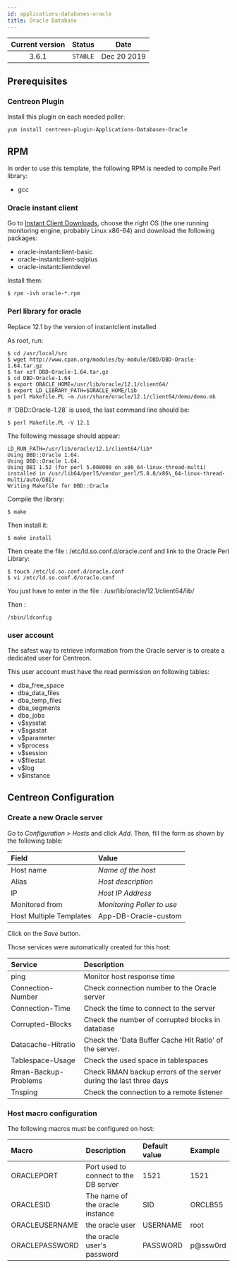 ```yaml
---
id: applications-databases-oracle
title: Oracle Database
---
```


| Current version | Status | Date |
| :-: | :-: | :-: |
| 3.6.1 | `STABLE` | Dec 20 2019 |

## Prerequisites

### Centreon Plugin

Install this plugin on each needed poller:

``` shell
yum install centreon-plugin-Applications-Databases-Oracle
```

## RPM

In order to use this template, the following RPM is needed to compile Perl library:

  - gcc

### Oracle instant client

Go to [Instant Client Downloads](http://www.oracle.com/technetwork/database/features/instant-client/index-097480.html),
choose the right OS (the one running monitoring engine, probably Linux x86-64) and download the following packages:

  - oracle-instantclient-basic
  - oracle-instantclient-sqlplus
  - oracle-instantclientdevel

Install them:

    $ rpm -ivh oracle-*.rpm

### Perl library for oracle

<aside class="notice">
Replace 12.1 by the version of instantclient installed
</aside>

As root, run:

    $ cd /usr/local/src 
    $ wget http://www.cpan.org/modules/by-module/DBD/DBD-Oracle-1.64.tar.gz 
    $ tar xzf DBD-Oracle-1.64.tar.gz 
    $ cd DBD-Oracle-1.64 
    $ export ORACLE_HOME=/usr/lib/oracle/12.1/client64/ 
    $ export LD_LIBRARY_PATH=$ORACLE_HOME/lib 
    $ perl Makefile.PL -m /usr/share/oracle/12.1/client64/demo/demo.mk

<aside class="notice">
If `DBD::Oracle-1.28` is used, the last command line should be:
</aside>

    $ perl Makefile.PL -V 12.1

The following message should appear:

    LD_RUN_PATH=/usr/lib/oracle/12.1/client64/lib*
    Using DBD::Oracle 1.64. 
    Using DBD::Oracle 1.64. 
    Using DBI 1.52 (for perl 5.008008 on x86_64-linux-thread-multi) installed in /usr/lib64/perl5/vendor_perl/5.8.8/x86\_64-linux-thread-multi/auto/DBI/
    Writing Makefile for DBD::Oracle

Compile the library:

    $ make

Then install it:

    $ make install

Then create the file : /etc/ld.so.conf.d/oracle.conf and link to the Oracle Perl Library:

    $ touch /etc/ld.so.conf.d/oracle.conf
    $ vi /etc/ld.so.conf.d/oracle.conf

You just have to enter in the file : /usr/lib/oracle/12.1/client64/lib/

Then :

    /sbin/ldconfig

### user account

The safest way to retrieve information from the Oracle server is to create a dedicated user for Centreon.

This user account must have the read permission on following tables:

  - dba\_free\_space
  - dba\_data\_files
  - dba\_temp\_files
  - dba\_segments
  - dba\_jobs
  - v$sysstat
  - v$sgastat
  - v$parameter
  - v$process
  - v$session
  - v$filestat
  - v$log
  - v$instance

## Centreon Configuration

### Create a new Oracle server

Go to *Configuration \> Hosts* and click *Add*. Then, fill the form as shown by the following table:

| Field                   | Value                      |
| :---------------------- | :------------------------- |
| Host name               | *Name of the host*         |
| Alias                   | *Host description*         |
| IP                      | *Host IP Address*          |
| Monitored from          | *Monitoring Poller to use* |
| Host Multiple Templates | App-DB-Oracle-custom       |

Click on the *Save* button.

Those services were automatically created for this host:

| Service              | Description                                                       |
| :------------------- | :---------------------------------------------------------------- |
| ping                 | Monitor host response time                                        |
| Connection-Number    | Check connection number to the Oracle server                      |
| Connection-Time      | Check the time to connect to the server                           |
| Corrupted-Blocks     | Check the number of corrupted blocks in database                  |
| Datacache-Hitratio   | Check the 'Data Buffer Cache Hit Ratio' of the server.            |
| Tablespace-Usage     | Check the used space in tablespaces                               |
| Rman-Backup-Problems | Check RMAN backup errors of the server during the last three days |
| Tnsping              | Check the connection to a remote listener                         |

### Host macro configuration

The following macros must be configured on host:

| Macro          | Description                           | Default value | Example  |
| :------------- | :------------------------------------ | :------------ | :------- |
| ORACLEPORT     | Port used to connect to the DB server | 1521          | 1521     |
| ORACLESID      | The name of the oracle instance       | SID           | ORCLB55  |
| ORACLEUSERNAME | the oracle user                       | USERNAME      | root     |
| ORACLEPASSWORD | the oracle user's password            | PASSWORD      | p@ssw0rd |


